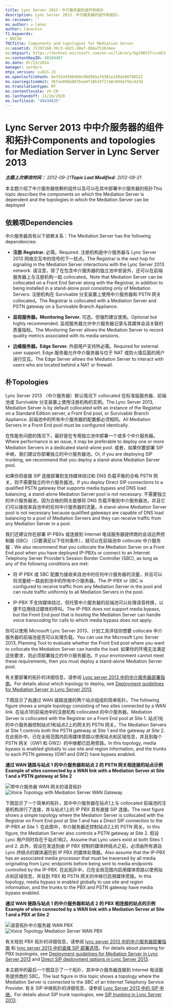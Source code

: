 ```yaml
---
title: Lync Server 2013：中介服务器的组件和拓扑
description: Lync Server 2013：中介服务器的组件和拓扑。
ms.reviewer: ''
ms.author: v-lanac
author: lanachin
f1.keywords:
- NOCSH
TOCTitle: Components and topologies for Mediation Server
ms:assetid: 71397168-36c3-4d21-b8ef-db6a751634ee
ms:mtpsurl: https://technet.microsoft.com/en-us/library/Gg398537(v=OCS.15)
ms:contentKeyID: 48184487
ms.date: 07/23/2014
manager: serdars
mtps_version: v=OCS.15
ms.openlocfilehash: befd244508db9c98d565a76301e150da98708522
ms.sourcegitcommit: 36fee89bb887bea4f18b19f17a8c69daf5bc423d
ms.translationtype: MT
ms.contentlocale: zh-CN
ms.lasthandoff: 11/26/2020
ms.locfileid: "49434635"
---
```

# <a name="components-and-topologies-for-mediation-server-in-lync-server-2013"></a><span data-ttu-id="fc84b-103">Lync Server 2013 中中介服务器的组件和拓扑</span><span class="sxs-lookup"><span data-stu-id="fc84b-103">Components and topologies for Mediation Server in Lync Server 2013</span></span>

<div data-xmlns="http://www.w3.org/1999/xhtml">

<div class="topic" data-xmlns="http://www.w3.org/1999/xhtml" data-msxsl="urn:schemas-microsoft-com:xslt" data-cs="https://msdn.microsoft.com/">

<div data-asp="https://msdn2.microsoft.com/asp">



</div>

<div id="mainSection">

<div id="mainBody"><span data-ttu-id="fc84b-104">

<span> </span></span><span class="sxs-lookup"><span data-stu-id="fc84b-104">

<span> </span></span></span>

<span data-ttu-id="fc84b-105">_**主题上次修改时间：** 2012-09-21_</span><span class="sxs-lookup"><span data-stu-id="fc84b-105">_**Topic Last Modified:** 2012-09-21_</span></span>

<span data-ttu-id="fc84b-106">本主题介绍了中介服务器依赖的组件以及可以在其中部署中介服务器的拓扑</span><span class="sxs-lookup"><span data-stu-id="fc84b-106">This topic describes the components on which the Mediation Server is dependent and the topologies in which the Mediation Server can be deployed</span></span>

<div>

## <a name="dependencies"></a><span data-ttu-id="fc84b-107">依赖项</span><span class="sxs-lookup"><span data-stu-id="fc84b-107">Dependencies</span></span>

<span data-ttu-id="fc84b-108">中介服务器具有以下依赖关系：</span><span class="sxs-lookup"><span data-stu-id="fc84b-108">The Mediation Server has the following dependencies:</span></span>

  - <span data-ttu-id="fc84b-109">**注册.**</span><span class="sxs-lookup"><span data-stu-id="fc84b-109">**Registrar.**</span></span> <span data-ttu-id="fc84b-110">必需。</span><span class="sxs-lookup"><span data-stu-id="fc84b-110">Required.</span></span> <span data-ttu-id="fc84b-111">注册机构是中介服务器与 Lync Server 2013 网络交互中的信号的下一跃点。</span><span class="sxs-lookup"><span data-stu-id="fc84b-111">The Registrar is the next hop for signaling in the Mediation Server interactions with the Lync Server 2013 network.</span></span> <span data-ttu-id="fc84b-112">请注意，除了在包含中介服务器的独立池中安装外，还可以在前端服务器上与注册机构一起 collocated。</span><span class="sxs-lookup"><span data-stu-id="fc84b-112">Note that Mediation Server can be collocated on a Front End Server along with the Registrar, in addition to being installed in a stand-alone pool consisting only of Mediation Servers.</span></span> <span data-ttu-id="fc84b-113">注册机构在 Survivable 分支装置上使用中介服务器和 PSTN 网关 collocated。</span><span class="sxs-lookup"><span data-stu-id="fc84b-113">The Registrar is collocated with a Mediation Server and PSTN gateway on a Survivable Branch Appliance.</span></span>

  - <span data-ttu-id="fc84b-114">**监视服务器。**</span><span class="sxs-lookup"><span data-stu-id="fc84b-114">**Monitoring Server.**</span></span> <span data-ttu-id="fc84b-115">可选，但强烈建议使用。</span><span class="sxs-lookup"><span data-stu-id="fc84b-115">Optional but highly recommended.</span></span> <span data-ttu-id="fc84b-116">监视服务器允许中介服务器记录与其媒体会话关联的质量指标。</span><span class="sxs-lookup"><span data-stu-id="fc84b-116">The Monitoring Server allows the Mediation Server to record quality metrics associated with its media sessions.</span></span>

  - <span data-ttu-id="fc84b-117">**边缘服务器。**</span><span class="sxs-lookup"><span data-stu-id="fc84b-117">**Edge Server.**</span></span> <span data-ttu-id="fc84b-118">外部用户支持所必需。</span><span class="sxs-lookup"><span data-stu-id="fc84b-118">Required for external user support.</span></span> <span data-ttu-id="fc84b-119">Edge 服务器允许中介服务器与位于 NAT 或防火墙后面的用户进行交互。</span><span class="sxs-lookup"><span data-stu-id="fc84b-119">The Edge Server allows the Mediation Server to interact with users who are located behind a NAT or firewall.</span></span>

</div>

<div>

## <a name="topologies"></a><span data-ttu-id="fc84b-120">朴</span><span class="sxs-lookup"><span data-stu-id="fc84b-120">Topologies</span></span>

<span data-ttu-id="fc84b-121">Lync Server 2013 （中介服务器）默认情况下 collocated 在标准版服务器、前端池或 Survivable 分支装置上使用注册机构的实例。</span><span class="sxs-lookup"><span data-stu-id="fc84b-121">The Lync Server 2013, Mediation Server is by default collocated with an instance of the Registrar on a Standard Edition server, a Front End pool, or Survivable Branch Appliance.</span></span> <span data-ttu-id="fc84b-122">前端池中的所有中介服务器的配置都必须相同。</span><span class="sxs-lookup"><span data-stu-id="fc84b-122">All Mediation Servers in a Front End pool must be configured identically.</span></span>

<span data-ttu-id="fc84b-123">在性能有问题的情况下，最好是在专用独立池中部署一个或多个中介服务器。</span><span class="sxs-lookup"><span data-stu-id="fc84b-123">Where performance is an issue, it may be preferable to deploy one or more Mediation Servers in a dedicated stand-alone pool.</span></span> <span data-ttu-id="fc84b-124">或者，如果你要部署 SIP 中继，我们建议你部署独立的中介服务器池。</span><span class="sxs-lookup"><span data-stu-id="fc84b-124">Or, if you are deploying SIP trunking, we recommend that you deploy a stand-alone Mediation Server pool.</span></span>

<span data-ttu-id="fc84b-125">如果你将直接 SIP 连接部署到支持媒体绕过和 DNS 负载平衡的合格 PSTN 网关，则不需要独立的中介服务器池。</span><span class="sxs-lookup"><span data-stu-id="fc84b-125">If you deploy Direct SIP connections to a qualified PSTN gateway that supports media bypass and DNS load balancing, a stand-alone Mediation Server pool is not necessary.</span></span> <span data-ttu-id="fc84b-126">不需要独立的中介服务器池，因为合格的网关能够将 DNS 负载平衡到中介服务器池，并且它们可以接收来自池中的任何中介服务器的流量。</span><span class="sxs-lookup"><span data-stu-id="fc84b-126">A stand-alone Mediation Server pool is not necessary because qualified gateways are capable of DNS load balancing to a pool of Mediation Servers and they can receive traffic from any Mediation Server in a pool.</span></span>

<span data-ttu-id="fc84b-127">我们还建议你在部署 IP-PBXs 或连接到 Internet 电话服务器提供商的会话边界控制器 (SBC) （只要满足以下任何条件），就可以在前端池中 collocate 中介服务器：</span><span class="sxs-lookup"><span data-stu-id="fc84b-127">We also recommend that you collocate the Mediation Server on a Front End pool when you have deployed IP-PBXs or connect to an Internet Telephony Server Provider’s Session Border Controller (SBC), as long as any of the following conditions are met:</span></span>

  - <span data-ttu-id="fc84b-128">将 IP PBX 或 SBC 配置为接收来自池中的任何中介服务器的流量，并且可以将流量统一路由到池中的所有中介服务器。</span><span class="sxs-lookup"><span data-stu-id="fc84b-128">The IP-PBX or SBC is configured to receive traffic from any Mediation Server in the pool and can route traffic uniformly to all Mediation Servers in the pool.</span></span>

  - <span data-ttu-id="fc84b-129">IP-PBX 不支持媒体绕过，但托管中介服务器的前端池可以处理语音转换，以便不应用绕过媒体的呼叫。</span><span class="sxs-lookup"><span data-stu-id="fc84b-129">The IP-PBX does not support media bypass, but the Front End pool that is hosting the Mediation Server can handle voice transcoding for calls to which media bypass does not apply.</span></span>

<span data-ttu-id="fc84b-130">你可以使用 Microsoft Lync Server 2013、计划工具评估你想要 collocate 中介服务器的前端池是否可以处理负载。</span><span class="sxs-lookup"><span data-stu-id="fc84b-130">You can use the Microsoft Lync Server 2013, Planning Tool to evaluate whether the Front End pool where you want to collocate the Mediation Server can handle the load.</span></span> <span data-ttu-id="fc84b-131">如果你的环境无法满足这些要求，则必须部署独立的中介服务器池。</span><span class="sxs-lookup"><span data-stu-id="fc84b-131">If your environment cannot meet these requirements, then you must deploy a stand-alone Mediation Server pool.</span></span>

<span data-ttu-id="fc84b-132">有关要部署的拓扑的详细信息，请参阅 [Lync server 2013 中的中介服务器部署指南](lync-server-2013-deployment-guidelines-for-mediation-server.md)。</span><span class="sxs-lookup"><span data-stu-id="fc84b-132">For details about which topology to deploy, see [Deployment guidelines for Mediation Server in Lync Server 2013](lync-server-2013-deployment-guidelines-for-mediation-server.md).</span></span>

<span data-ttu-id="fc84b-133">下图显示了由通过 WAN 链路连接的两个站点组成的简单拓扑。</span><span class="sxs-lookup"><span data-stu-id="fc84b-133">The following figure shows a simple topology consisting of two sites connected by a WAN link.</span></span> <span data-ttu-id="fc84b-134">在站点1的前端池中的注册机构 collocated 的中介服务器。</span><span class="sxs-lookup"><span data-stu-id="fc84b-134">Mediation Server is collocated with the Registrar on a Front End pool at Site 1.</span></span> <span data-ttu-id="fc84b-135">站点1处的中介服务器控制站点1和站点2上的网关的 PSTN 网关。</span><span class="sxs-lookup"><span data-stu-id="fc84b-135">The Mediation Servers at Site 1 controls both the PSTN gateway at Site 1 and the gateway at Site 2.</span></span> <span data-ttu-id="fc84b-136">在此拓扑中，已在全局范围内启用媒体旁路以使用站点和区域信息，并且到每个 PSTN 网关（GW1 和 GW2）的中继都已启用旁路。</span><span class="sxs-lookup"><span data-stu-id="fc84b-136">In this topology, media bypass is enabled globally to use site and region information, and the trunks to each PSTN gateway (GW1 and GW2) have bypass enabled.</span></span>

<span data-ttu-id="fc84b-137">**通过 WAN 链路与站点 1 的中介服务器和站点 2 的 PSTN 网关相连接的站点示例**</span><span class="sxs-lookup"><span data-stu-id="fc84b-137">**Example of sites connected by a WAN link with a Mediation Server at Site 1 and a PSTN gateway at Site 2**</span></span>

<span data-ttu-id="fc84b-138">![带中介服务器 WAN 网关的语音拓扑](images/Gg398537.67872e61-1444-447b-918c-abe89abc3004(OCS.15).jpg "带中介服务器 WAN 网关的语音拓扑")</span><span class="sxs-lookup"><span data-stu-id="fc84b-138">![Voice Topology with Mediation Server WAN Gateway](images/Gg398537.67872e61-1444-447b-918c-abe89abc3004(OCS.15).jpg "Voice Topology with Mediation Server WAN Gateway")</span></span>

<span data-ttu-id="fc84b-139">下图显示了一个简单的拓扑，其中中介服务器在站点1上与 collocated 前端池的注册机构进行了连接，并与站点1上的 IP PBX 具有直接 SIP 连接。</span><span class="sxs-lookup"><span data-stu-id="fc84b-139">The next figure shows a simple topology where the Mediation Server is collocated with the Registrar on Front End pool at Site 1 and has a Direct SIP connection to the IP-PBX at Site 1.</span></span> <span data-ttu-id="fc84b-140">在此图中，中介服务器还控制站点2上的 PSTN 网关。</span><span class="sxs-lookup"><span data-stu-id="fc84b-140">In this figure, the Mediation Server also controls a PSTN gateway at Site 2.</span></span> <span data-ttu-id="fc84b-141">假设 Lync 用户同时存在于站点1和2。</span><span class="sxs-lookup"><span data-stu-id="fc84b-141">Assume that Lync users exist at both Sites 1 and 2.</span></span> <span data-ttu-id="fc84b-142">此外，假设在发送到由 IP PBX 控制的媒体终结点之前，必须由所有源自 Lync 终结点的媒体遍历到 IP PBX 的媒体处理器。</span><span class="sxs-lookup"><span data-stu-id="fc84b-142">Also assume that the IP-PBX has an associated media processor that must be traversed by all media originating from Lync endpoints before being sent to media endpoints controlled by the IP-PBX.</span></span> <span data-ttu-id="fc84b-143">在此拓扑中，已在全局范围内启用媒体旁路以使用站点和区域信息，并且到 PBX 和 PSTN 网关的中继已启用媒体旁路。</span><span class="sxs-lookup"><span data-stu-id="fc84b-143">In this topology, media bypass is enabled globally to use site and region information, and the trunks to the PBX and PSTN gateway have media bypass enabled.</span></span>

<span data-ttu-id="fc84b-144">**通过 WAN 链路与站点 1 的中介服务器和站点 2 的 PBX 相连接的站点的示例**</span><span class="sxs-lookup"><span data-stu-id="fc84b-144">**Example of sites connected by a WAN link with a Mediation Server at Site 1 and a PBX at Site 2**</span></span>

<span data-ttu-id="fc84b-145">![语音拓扑中介服务器 WAN PBX](images/Gg398537.df6c8a5b-8431-4187-907d-ff5ca26eeeec(OCS.15).jpg "语音拓扑中介服务器 WAN PBX")</span><span class="sxs-lookup"><span data-stu-id="fc84b-145">![Voice Topology Mediation Server WAN PBX](images/Gg398537.df6c8a5b-8431-4187-907d-ff5ca26eeeec(OCS.15).jpg "Voice Topology Mediation Server WAN PBX")</span></span>

<span data-ttu-id="fc84b-146">有关规划 PBX 拓扑的详细信息，请参阅 [lync server 2013 中的中介服务器部署指南](lync-server-2013-deployment-guidelines-for-mediation-server.md) 和 [lync server 2013 中的直接 SIP 部署选项](lync-server-2013-direct-sip-deployment-options.md)。</span><span class="sxs-lookup"><span data-stu-id="fc84b-146">For details about planning for PBX topologies, see [Deployment guidelines for Mediation Server in Lync Server 2013](lync-server-2013-deployment-guidelines-for-mediation-server.md) and [Direct SIP deployment options in Lync Server 2013](lync-server-2013-direct-sip-deployment-options.md).</span></span>

<span data-ttu-id="fc84b-147">本主题中的最后一个图显示了一个拓扑，其中中介服务器连接到 Internet 电话服务提供商的 SBC。</span><span class="sxs-lookup"><span data-stu-id="fc84b-147">The last figure in this topic shows a topology where the Mediation Server is connected to the SBC of an Internet Telephony Service Provider.</span></span> <span data-ttu-id="fc84b-148">有关 SIP 中继拓扑的详细信息，请参阅 [Lync Server 2013 中的 SIP 中继](lync-server-2013-sip-trunking.md)。</span><span class="sxs-lookup"><span data-stu-id="fc84b-148">For details about SIP trunk topologies, see [SIP trunking in Lync Server 2013](lync-server-2013-sip-trunking.md).</span></span>

<span data-ttu-id="fc84b-149"></div>

</div>

<span> </span>

</div>

</div>

</span><span class="sxs-lookup"><span data-stu-id="fc84b-149"></div>

</div>

<span> </span>

</div>

</div>

</span></span></div>

